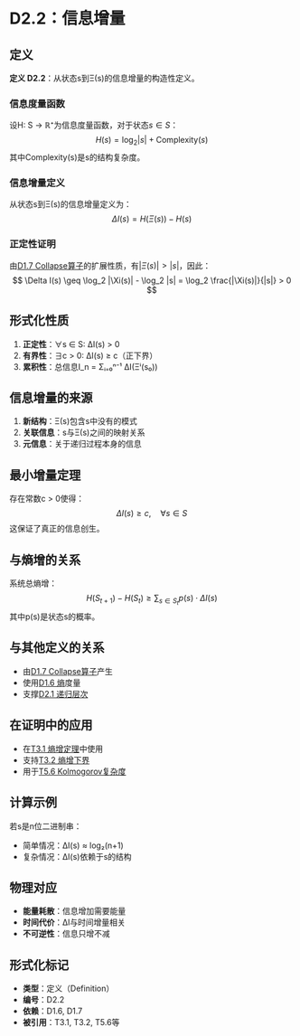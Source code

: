 # D2.2：信息增量

## 定义

**定义 D2.2**：从状态s到Ξ(s)的信息增量的构造性定义。

### 信息度量函数

设H: S → ℝ⁺为信息度量函数，对于状态$s \in S$：
$$
H(s) = \log_2 |s| + \text{Complexity}(s)
$$
其中Complexity(s)是s的结构复杂度。

### 信息增量定义

从状态s到Ξ(s)的信息增量定义为：
$$
\Delta I(s) = H(\Xi(s)) - H(s)
$$

### 正定性证明

由[D1.7 Collapse算子](D1-7-collapse-operator.md)的扩展性质，有$|\Xi(s)| > |s|$，因此：
$$
\Delta I(s) \geq \log_2 |\Xi(s)| - \log_2 |s| = \log_2 \frac{|\Xi(s)|}{|s|} > 0
$$
## 形式化性质

1. **正定性**：∀s ∈ S: ΔI(s) > 0
2. **有界性**：∃c > 0: ΔI(s) ≥ c（正下界）
3. **累积性**：总信息I_n = Σᵢ₌₀ⁿ⁻¹ ΔI(Ξⁱ(s₀))

## 信息增量的来源

1. **新结构**：Ξ(s)包含s中没有的模式
2. **关联信息**：s与Ξ(s)之间的映射关系
3. **元信息**：关于递归过程本身的信息

## 最小增量定理

存在常数c > 0使得：
$$
\Delta I(s) \geq c, \quad \forall s \in S
$$
这保证了真正的信息创生。

## 与熵增的关系

系统总熵增：
$$
H(S_{t+1}) - H(S_t) \geq \sum_{s \in S_t} p(s) \cdot \Delta I(s)
$$
其中p(s)是状态s的概率。

## 与其他定义的关系

- 由[D1.7 Collapse算子](D1-7-collapse-operator.md)产生
- 使用[D1.6 熵](D1-6-entropy.md)度量
- 支撑[D2.1 递归层次](D2-1-recursive-level.md)

## 在证明中的应用

- 在[T3.1 熵增定理](T3-1-entropy-increase.md)中使用
- 支持[T3.2 熵增下界](T3-2-entropy-lower-bound.md)
- 用于[T5.6 Kolmogorov复杂度](T5-6-kolmogorov-complexity.md)

## 计算示例

若s是n位二进制串：
- 简单情况：ΔI(s) ≈ log₂(n+1)
- 复杂情况：ΔI(s)依赖于s的结构

## 物理对应

- **能量耗散**：信息增加需要能量
- **时间代价**：ΔI与时间增量相关
- **不可逆性**：信息只增不减

## 形式化标记

- **类型**：定义（Definition）
- **编号**：D2.2
- **依赖**：D1.6, D1.7
- **被引用**：T3.1, T3.2, T5.6等
